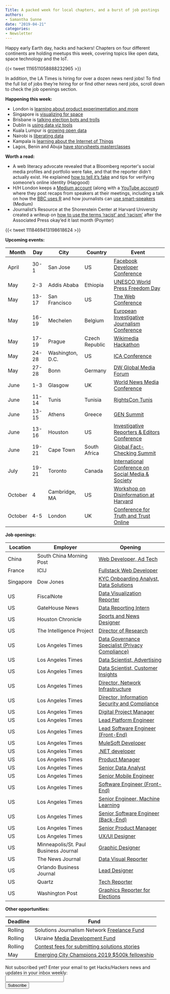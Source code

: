 ```yaml
---
Title: A packed week for local chapters, and a burst of job postings
authors: 
- Samantha Sunne
date: "2019-04-21"
categories:
- Newsletter
---
```


Happy early Earth day, hacks and hackers! Chapters on four different continents are holding meetups this week, covering topics like open data, space technology and the IoT.

{{< tweet 1116511058888232965 >}}

In addition, the LA Times is hiring for over a dozen news nerd jobs!  To find the full list of jobs they’re hiring for or find other news nerd jobs, scroll down to check the job openings section.

**Happening this week:**
* London is [learning about product experimentation and more](https://www.eventbrite.co.uk/e/hackshackers-london-april-2019-meetup-tickets-53542160042)
* Singapore is [visualizing for space](https://www.meetup.com/Hacks-Hackers-Singapore/events/260083618/)
* Brisbane is [talking election bots and trolls](https://www.meetup.com/Hacks-Hackers-Brisbane/events/260657588/)
* Dublin is [using data viz tools](https://www.meetup.com/hacks-hackers-dublin/events/260568915/)
* Kuala Lumpur is [growing open data](https://www.meetup.com/Hacks-Hackers-Kuala-Lumpur/events/260114540/) 
* Nairobi is [liberating data](https://www.facebook.com/events/418427425619554/)
* Kampala is [learning about the Internet of Things](https://www.facebook.com/events/324890908217051/)
* Lagos, Benin and Abuja [have storysheets masterclasses](https://docs.google.com/forms/d/e/1FAIpQLScOdugj-F9NEJ-S9dgffuAnledMokWguahscn1Xb9vBDuD_uQ/viewform?fbclid=IwAR1nDDBQujJpwt-TwYeWSjJ7wwpsWSn-7rZ4JFYXtLP2GpNj0r-1JfsD-FQ)

**Worth a read:**
* A web literacy advocate revealed that a Bloomberg reporter's social media profiles and portfolio were fake, and that the reporter didn't actually exist. He explained [how to tell it’s fake](https://hapgood.us/2019/03/28/network-heuristics/) and tips for verifying someone’s online identity (Hapgood)
* H/H London keeps a [Medium account](https://medium.com/hacks-hackers-london) (along with a [YouTube account](https://www.youtube.com/channel/UC2hBotsAYUjfxvGvsHGicMQ)) where they post recaps from speakers at their meetings, including a talk on how the [BBC uses R](https://medium.com/hacks-hackers-london/how-bbc-data-journalists-use-r-for-data-visualization-e29ee74948e1) and how journalists can [use smart-speakers](https://medium.com/hacks-hackers-london/time-to-get-smart-speakers-how-publishers-can-build-the-voice-of-news-b40bf6dc3ed6) (Medium) 
* Journalist’s Resource at the Shorenstein Center at Harvard University created a writeup on [how to use the terms ‘racist’ and ‘racism’](https://www.poynter.org/reporting-editing/2019/now-that-the-ap-says-its-ok-heres-a-guide-for-using-the-terms-racist-and-racism/) after the Associated Press okay’ed it last month (Poynter)

{{< tweet 1118469413198618624 >}}

**Upcoming events:**

| Month | Day | City | Country | Event |
| ----- | --- | ---- | ------- | ----- |
April | 30-1 | San Jose | US | [Facebook Developer Conference](https://www.f8.com/)
May | 2-3 | Addis Ababa | Ethiopia | [UNESCO World Press Freedom Day](https://en.unesco.org/news/ethiopia-host-2019-world-press-freedom-day)
May | 13-17 | San Francisco | US | [The Web Conference](https://www2019.thewebconf.org/)
May | 16-19 | Mechelen | Belgium | [European Investigative Journalism Conference](https://dataharvest.eu/)
May | 17-19 | Prague | Czech Republic | [Wikimedia Hackathon](https://www.mediawiki.org/wiki/Wikimedia_Hackathon_2019)
May | 24-28 | Washington, D.C. | US | [ICA Conference](https://www.icahdq.org/page/2019Conference)
May | 27-28 | Bonn | Germany | [DW Global Media Forum](http://dw-global-media-forum.com/)
June | 1-3 | Glasgow | UK | [World News Media Conference](https://events.wan-ifra.org/events/world-news-media-congress-2019)
June | 11-14 | Tunis | Tunisia | [RightsCon Tunis](https://www.rightscon.org/about/)
June | 13-15 | Athens | Greece | [GEN Summit](https://www.gensummit.org/)
June | 13-16 | Houston | US | [Investigative Reporters & Editors Conference](https://www.ire.org/events-and-training/event/3434/)
June | 19-21 | Cape Town | South Africa | [Global Fact-Checking Summit](https://www.poynter.org/news/sixth-global-fact-checking-summit-will-be-cape-town-june-2019)
July | 19-21 | Toronto | Canada | [International Conference on Social Media & Society](http://socialmediaandsociety.org/2018/rethinking-privacy-and-trust-in-the-social-media-age-smsociety-cfp-toronto-canada-july-19-21-2019/)
October | 4 | Cambridge, MA | US | [Workshop on Disinformation at Harvard](https://cyber.harvard.edu/story/2019-04/comparative-approaches-disinformation-call-extended-abstracts)
October | 4-5 | London | UK | [Conference for Truth and Trust Online](https://truthandtrustonline.com/)

**Job openings:**

| Location | Employer | Opening |
| -------- | -------- | ------- |
China | South China Morning Post | [Web Developer, Ad Tech](https://www.cpjobs.com/hk/job/web-developer-ad-tech-ref-prod-eat-3082170)
France | ICIJ | [Fullstack Web Developer](https://www.icij.org/about/work-with-us/)
Singapore | Dow Jones | [KYC Onboarding Analyst, Data Solutions](https://www.cisionjobs.co.uk/job/94366/kyc-onboarding-analyst-data-solutions-1-year-contract-to-perm-/?deviceType=Desktop&TrackID=1)
US | FiscalNote | [Data Visualization Reporter](https://careers.fiscalnote.com/positions/7d04a31f-8ef8-42ac-a890-03ee577ee3d7/)
US | GateHouse News | [Data Reporting Intern](http://gatehousenews.com/internship/)
US | Houston Chronicle | [Sports and News Designer](https://www.snd.org/jobs/view/sports-and-news-designer/)
US | The Intelligence Project | [Director of Research](https://www.ire.org/archives/jobs/job/director-of-research)
US | Los Angeles Times | [Data Governance Specialist (Privacy Compliance)](https://nantmedia.wd5.myworkdayjobs.com/en-US/LATimesCareers/job/El-Segundo-CA/Data-Governance-Specialist_108113-1)
US | Los Angeles Times | [Data Scientist, Advertising](https://nantmedia.wd5.myworkdayjobs.com/en-US/LATimesCareers/job/El-Segundo-CA/Data-Scientist--Advertising_108145-1)
US | Los Angeles Times | [Data Scientist, Customer Insights](https://nantmedia.wd5.myworkdayjobs.com/en-US/LATimesCareers/job/El-Segundo-CA/Data-Scientist--Customer-Insights_108049-1)
US | Los Angeles Times | [Director, Network Infrastructure](https://nantmedia.wd5.myworkdayjobs.com/en-US/LATimesCareers/job/El-Segundo-CA/Director--Networking-Infrastructure_108035-1)
US | Los Angeles Times | [Director, Information Security and Compliance](https://nantmedia.wd5.myworkdayjobs.com/en-US/LATimesCareers/job/El-Segundo-CA/Director--Information-Security_108034-1)
US | Los Angeles Times | [Digital Project Manager](https://nantmedia.wd5.myworkdayjobs.com/en-US/LATimesCareers/job/El-Segundo-CA/Digital-Project-Manager_108217)
US | Los Angeles Times | [Lead Platform Engineer](https://nantmedia.wd5.myworkdayjobs.com/en-US/LATimesCareers/job/El-Segundo-CA/Lead-Platform-Engineer_107891-1)
US | Los Angeles Times | [Lead Software Engineer (Front-End)](https://nantmedia.wd5.myworkdayjobs.com/en-US/LATimesCareers/job/El-Segundo-CA/Lead-Software-Engineer--Front-end-_107719-1)
US | Los Angeles Times | [MuleSoft Developer](https://nantmedia.wd5.myworkdayjobs.com/en-US/LATimesCareers/job/El-Segundo-CA/MuleSoft-Developer_108221)
US | Los Angeles Times | [.NET developer](https://nantmedia.wd5.myworkdayjobs.com/en-US/LATimesCareers/job/El-Segundo-CA/NET-Developer_108220)
US | Los Angeles Times | [Product Manager](https://nantmedia.wd5.myworkdayjobs.com/en-US/LATimesCareers/job/El-Segundo-CA/Product-Manager_107888-1)
US | Los Angeles Times | [Senior Data Analyst](https://nantmedia.wd5.myworkdayjobs.com/en-US/LATimesCareers/job/El-Segundo-CA/Sr-Data-Analyst_108142)
US | Los Angeles Times | [Senior Mobile Engineer](https://nantmedia.wd5.myworkdayjobs.com/en-US/LATimesCareers/job/El-Segundo-CA/Sr-Mobile-Engineer_108218)
US | Los Angeles Times | [Software Engineer (Front-End)](https://nantmedia.wd5.myworkdayjobs.com/en-US/LATimesCareers/job/El-Segundo-CA/Software-Engineer--Front-end-_107883)
US | Los Angeles Times | [Senior Engineer, Machine Learning](https://nantmedia.wd5.myworkdayjobs.com/en-US/LATimesCareers/job/El-Segundo-CA/Sr-Engineer--Machine-Learning_108143-1)
US | Los Angeles Times | [Senior Software Engineer (Back-End)](https://nantmedia.wd5.myworkdayjobs.com/en-US/LATimesCareers/job/El-Segundo-CA/Senior-Software-Engineer--Back-end-_107882-1)
US | Los Angeles Times | [Senior Product Manager](https://nantmedia.wd5.myworkdayjobs.com/en-US/LATimesCareers/job/El-Segundo-CA/Sr-Product-Manager_107887-1)
US | Los Angeles Times | [UX/UI Designer](https://nantmedia.wd5.myworkdayjobs.com/en-US/LATimesCareers/job/El-Segundo-CA/UX---UI-Designer_107880-1)
US | Minneapolis/St. Paul Business Journal | [Graphic Designer](https://www.snd.org/jobs/view/graphic-designer-12/)
US | The News Journal | [Data Visual Reporter](https://usr55.dayforcehcm.com/CandidatePortal/en-US/gannett/Posting/View/26248)
US | Orlando Business Journal | [Lead Designer](https://www.snd.org/jobs/view/lead-designer-24/)
US | Quartz | [Tech Reporter](https://talkingbiznews.com/biz-news-help-wanted/quartz-seeks-a-tech-reporter/)
US | Washington Post | [Graphics Reporter for Elections](http://washpostpr.tumblr.com/post/184252324517/job-posting-graphics-reporter-for-elections)

**Other opportunities:**

| Deadline | Fund |
| -------- | ---- |
Rolling | Solutions Journalism Network [Freelance Fund](https://thewholestory.solutionsjournalism.org/now-offering-travel-funds-for-freelancers-857c49f9b395)
Rolling | Ukraine [Media Development Fund](http://ijnet.org/en/opportunities/media-development-grants-available-ukraine)
Rolling | [Contest fees for submitting solutions stories](https://thewholestory.solutionsjournalism.org/submitting-your-solutions-story-to-a-journalism-award-contest-we-can-help-with-the-fees-12b3e3ab6b01?mc_cid=57b074cc10&mc_eid=f9f525b1fd)
May | [Emerging City Champions 2019 $500k fellowship ](https://www.knightfoundation.org/press/releases/how-would-you-transform-your-city-emerging-city-champions-2019-fellowship)

<div id="mc_embed_signup"><form id="mc-embedded-subscribe-form" class="validate" action="//hackshackers.us1.list-manage.com/subscribe/post?u=c56f2e53d5ed6ef87f8aaa75c&amp;id=fb2bc6f10b" method="post" name="mc-embedded-subscribe-form" novalidate="" target="_blank">

<div id="mc_embed_signup_scroll">

<div class="mc-field-group"><label for="mce-EMAIL">Not subscribed yet? Enter your email to get Hacks/Hackers news and updates in your inbox weekly:  </label></div>

<div class="mc-field-group"><input id="mce-EMAIL" class="required email" name="EMAIL" type="email" value="" /></div>

<!-- real people should not fill this in and expect good things - do not remove this or risk form bot signups-->

<div style="position: absolute; left: -5000px;"><input tabindex="-1" name="b_c56f2e53d5ed6ef87f8aaa75c_fb2bc6f10b" type="text" value="" /></div>

<div class="clear"><input id="mc-embedded-subscribe" class="button" name="subscribe" type="submit" value="Subscribe" /></div>

</div>

</form></div>

<!--End mc_embed_signup-->

<meta name="twitter:card" content="summary">

<meta name="twitter:image:src" content="https://hackshackers.com/content-images/about/hackshackers_logomark.png">
